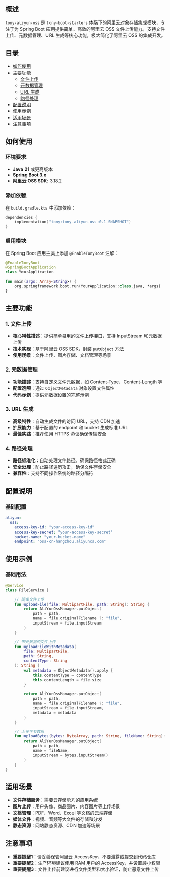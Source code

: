 ## 概述

`tony-aliyun-oss` 是 `tony-boot-starters` 体系下的阿里云对象存储集成模块，专注于为 Spring Boot 应用提供简单、高效的阿里云 OSS 文件上传能力。支持文件上传、元数据管理、URL 生成等核心功能，极大简化了阿里云 OSS 的集成开发。

## 目录

- [如何使用](#如何使用)
- [主要功能](#主要功能)
  - [文件上传](#1-文件上传)
  - [元数据管理](#2-元数据管理)
  - [URL 生成](#3-url-生成)
  - [路径处理](#4-路径处理)
- [配置说明](#配置说明)
- [使用示例](#使用示例)
- [适用场景](#适用场景)
- [注意事项](#注意事项)

## 如何使用

### 环境要求
- **Java 21** 或更高版本
- **Spring Boot 3.x**
- **阿里云 OSS SDK**: 3.18.2

### 添加依赖

在 `build.gradle.kts` 中添加依赖：

```kotlin
dependencies {
    implementation("tony:tony-aliyun-oss:0.1-SNAPSHOT")
}
```

### 启用模块

在 Spring Boot 应用主类上添加 `@EnableTonyBoot` 注解：

```kotlin
@EnableTonyBoot
@SpringBootApplication
class YourApplication

fun main(args: Array<String>) {
    org.springframework.boot.run(YourApplication::class.java, *args)
}
```

## 主要功能

### 1. 文件上传

- **核心特性描述**：提供简单易用的文件上传接口，支持 InputStream 和元数据上传
- **技术实现**：基于阿里云 OSS SDK，封装 `putObject` 方法
- **使用场景**：文件上传、图片存储、文档管理等场景

### 2. 元数据管理

- **功能描述**：支持自定义文件元数据，如 Content-Type、Content-Length 等
- **配置选项**：通过 `ObjectMetadata` 对象设置文件属性
- **代码示例**：提供元数据设置的完整示例

### 3. URL 生成

- **高级特性**：自动生成文件的访问 URL，支持 CDN 加速
- **扩展能力**：基于配置的 endpoint 和 bucket 生成标准 URL
- **最佳实践**：推荐使用 HTTPS 协议确保传输安全

### 4. 路径处理

- **路径标准化**：自动处理文件路径，确保路径格式正确
- **安全处理**：防止路径遍历攻击，确保文件存储安全
- **兼容性**：支持不同操作系统的路径分隔符

## 配置说明

### 基础配置

```yaml
aliyun:
  oss:
    access-key-id: "your-access-key-id"
    access-key-secret: "your-access-key-secret"
    bucket-name: "your-bucket-name"
    endpoint: "oss-cn-hangzhou.aliyuncs.com"
```

## 使用示例

### 基础用法

```kotlin
@Service
class FileService {

    // 简单文件上传
    fun uploadFile(file: MultipartFile, path: String): String {
        return AliYunOssManager.putObject(
            path = path,
            name = file.originalFilename ?: "file",
            inputStream = file.inputStream
        )
    }

    // 带元数据的文件上传
    fun uploadFileWithMetadata(
        file: MultipartFile,
        path: String,
        contentType: String
    ): String {
        val metadata = ObjectMetadata().apply {
            this.contentType = contentType
            this.contentLength = file.size
        }

        return AliYunOssManager.putObject(
            path = path,
            name = file.originalFilename ?: "file",
            inputStream = file.inputStream,
            metadata = metadata
        )
    }

    // 上传字节数组
    fun uploadBytes(bytes: ByteArray, path: String, fileName: String): String {
        return AliYunOssManager.putObject(
            path = path,
            name = fileName,
            inputStream = bytes.inputStream()
        )
    }
}
```


## 适用场景

- **文件存储服务**：需要云存储能力的应用系统
- **图片上传**：用户头像、商品图片、内容图片等上传场景
- **文档管理**：PDF、Word、Excel 等文档的云端存储
- **媒体文件**：视频、音频等大文件的存储和分发
- **静态资源**：网站静态资源、CDN 加速等场景

## 注意事项

- **重要提醒1**：请妥善保管阿里云 AccessKey，不要泄露或提交到代码仓库
- **重要提醒2**：生产环境建议使用 RAM 用户的 AccessKey，并设置最小权限
- **重要提醒3**：文件上传前建议进行文件类型和大小验证，防止恶意文件上传

